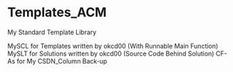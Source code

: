 # Templates_ACM
My Standard Template Library

MySCL for Templates written by okcd00 (With Runnable Main Function)
MySLT for Solutions written by okcd00 (Source Code Behind Solution)
CF-As for My CSDN_Column Back-up
